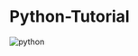 # Python-Tutorial
![python](https://user-images.githubusercontent.com/67586773/104585122-9974a980-5689-11eb-9789-444631f8f8cb.png)
